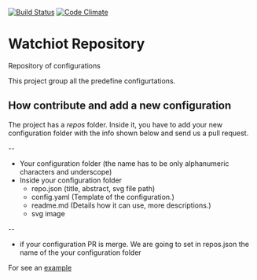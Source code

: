 [![Build Status](https://travis-ci.org/watchiot/watchiot-repo.svg?branch=master)](https://travis-ci.org/watchiot/watchiot-repo) [![Code Climate](https://codeclimate.com/github/watchiot/watchiot-repo/badges/gpa.svg)](https://codeclimate.com/github/watchiot/watchiot-repo)

# Watchiot Repository

Repository of configurations

This project group all the predefine configurtations.

## How contribute and add a new configuration

The project has a *repos* folder. Inside it, you have to add your new configuration folder with the info shown below and send us a pull request.

-- 
- Your configuration folder (the name has to be only alphanumeric characters and underscope)
- Inside your configuration folder
  - repo.json (title, abstract, svg file path)
  - config.yaml (Template of the configuration.)
  - readme.md (Details how it can use, more descriptions.)
  - svg image  

--
- if your configuration PR is merge. We are going to set in repos.json the name of the your configuration folder
 
For see an [example]

[example]: <https://github.com/watchiot/watchiot-repo/edit/master/repos/monitor_hd>
